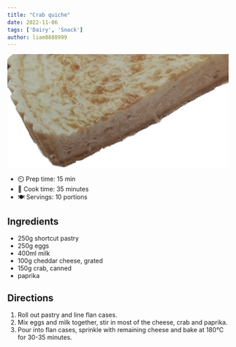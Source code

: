 ```yaml
---
title: "Crab quiche"
date: 2022-11-06
tags: ['Dairy', 'Snack']
author: liam8888999
---
```


![Crab quiche](/recipes/pix/crab-quiche.png)

- ⏲️ Prep time: 15 min
- 🍳 Cook time: 35 minutes
- 🍽️  Servings: 10 portions

## Ingredients

- 250g shortcut pastry
- 250g eggs
- 400ml milk
- 100g cheddar cheese, grated
- 150g crab, canned
- paprika

## Directions

1. Roll out pastry and line flan cases.
2. Mix eggs and milk together, stir in most of the cheese, crab and paprika.
3. Pour into flan cases, sprinkle with remaining cheese and bake at 180℃ for 30-35 minutes.
